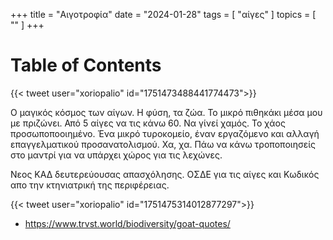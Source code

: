 +++
title = "Αιγοτροφία"
date = "2024-01-28"
tags = [ "αίγες" ]
topics = [ "" ]
+++


# Table of Contents



{{< tweet user="xoriopalio" id="1751473488441774473">}}

Ο μαγικός κόσμος των αίγων. Η φύση, τα ζώα. Το μικρό πιθηκάκι μέσα μου με πριζώνει. Από 5 αίγες να τις κάνω 60. Να γίνεί χαμός. Το χάος προσωποποοιημένο. Ένα μικρό τυροκομείο, έναν εργαζόμενο και αλλαγή επαγγελματικού προσανατολισμού. Χα, χα. Πάω να κάνω τροποποιησείς στο μαντρί για να υπάρχει χώρος για τις λεχώνες.

Νεος ΚΑΔ δευτερεύουσας απασχόλησης. ΟΣΔΕ για τις αίγες και Κωδικός απο την κτηνιατρική της περιφέρειας.

{{< tweet user="xoriopalio" id="1751475314012877297">}}

-   <https://www.trvst.world/biodiversity/goat-quotes/>
